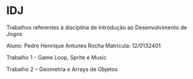 # IDJ
Trabalhos referentes à disciplina de Introdução ao Desenvolvimento de Jogos

Aluno: Pedro Henrique Antunes Rocha
Matricula: 12/0132401

Trabalho 1 - Game Loop, Sprite e Music

Trabalho 2 – Geometria e Arrays de Objetos
